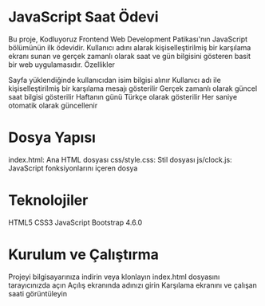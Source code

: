 # JavaScript Saat Ödevi
Bu proje, Kodluyoruz Frontend Web Development Patikası'nın JavaScript bölümünün ilk ödevidir. Kullanıcı adını alarak kişiselleştirilmiş bir karşılama ekranı sunan ve gerçek zamanlı olarak saat ve gün bilgisini gösteren basit bir web uygulamasıdır.
Özellikler

Sayfa yüklendiğinde kullanıcıdan isim bilgisi alınır
Kullanıcı adı ile kişiselleştirilmiş bir karşılama mesajı gösterilir
Gerçek zamanlı olarak güncel saat bilgisi gösterilir
Haftanın günü Türkçe olarak gösterilir
Her saniye otomatik olarak güncellenir

# Dosya Yapısı

index.html: Ana HTML dosyası
css/style.css: Stil dosyası
js/clock.js: JavaScript fonksiyonlarını içeren dosya

# Teknolojiler

HTML5
CSS3
JavaScript
Bootstrap 4.6.0

# Kurulum ve Çalıştırma

Projeyi bilgisayarınıza indirin veya klonlayın
index.html dosyasını tarayıcınızda açın
Açılış ekranında adınızı girin
Karşılama ekranını ve çalışan saati görüntüleyin

